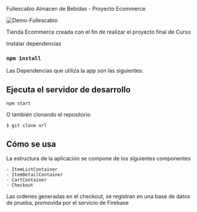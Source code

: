 

Fullescabio Almacen de Bebidas - Proyecto Ecommerce

![Demo-Fullescabio](https://user-images.githubusercontent.com/105563630/179255011-f4fa272c-816c-4f6f-babd-9d59009d30fd.gif)



Tienda Ecommerce creada con el fin de realizar el proyecto final de Curso


Instalar dependencias
 
 ### `npm install`

Las Dependencias que utiliza la app son las siguientes:

<react-router-dom ref='https://www.npmjs.com/package/react-router-dom'>

<sweetalert2 ref='https://sweetalert2.github.io/'>

<Firebase ref='https://firebase.google.com/'>

## Ejecuta el servidor de desarrollo

`npm start`

O también clonando el repositorio

`$ git clone url`

## Cómo se usa

La estructura de la aplicación se compone de los siguientes componentes 

    - ItemListContainer
    - ItemDetailContainer
    - CartContainer
    - Checkout

Las ordenes generadas en el checkout, se registran en una base de datos de prueba, promovida por el servicio de Firebase



